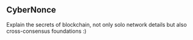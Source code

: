 ## CyberNonce

Explain the secrets of blockchain, not only solo network details but also cross-consensus foundations :)

